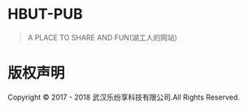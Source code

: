 # HBUT-PUB

> A PLACE TO SHARE AND FUN(湖工人的网站)


# 版权声明
Copyright © 2017 - 2018 武汉乐纷享科技有限公司.All Rights Reserved.


